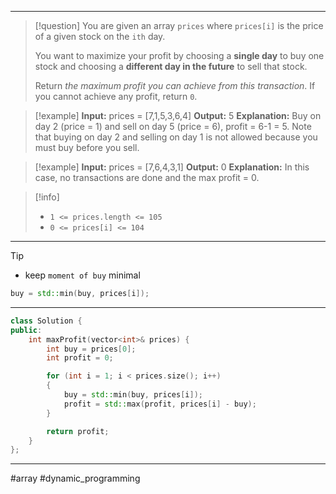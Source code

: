 ___

> [!question] 
> You are given an array `prices` where `prices[i]` is the price of a given stock on the `ith` day.
> 
> You want to maximize your profit by choosing a **single day** to buy one stock and choosing a **different day in the future** to sell that stock.
> 
> Return _the maximum profit you can achieve from this transaction_. If you cannot achieve any profit, return `0`. 

> [!example] 
> **Input:** prices = [7,1,5,3,6,4]
**Output:** 5
**Explanation:** Buy on day 2 (price = 1) and sell on day 5 (price = 6), profit = 6-1 = 5.
Note that buying on day 2 and selling on day 1 is not allowed because you must buy before you sell. 

> [!example] 
> **Input:** prices = [7,6,4,3,1]
**Output:** 0
**Explanation:** In this case, no transactions are done and the max profit = 0. 

> [!info] 
> - `1 <= prices.length <= 105`
> - `0 <= prices[i] <= 104` 

___

> [!tip] 
> - keep `moment of buy` minimal
> ```cpp
> buy = std::min(buy, prices[i]);
> ```

___

```cpp
class Solution {
public:
    int maxProfit(vector<int>& prices) {
        int buy = prices[0];
        int profit = 0;

        for (int i = 1; i < prices.size(); i++)
        {
            buy = std::min(buy, prices[i]);
            profit = std::max(profit, prices[i] - buy);
        }

        return profit;
    }
};
```

___

#array #dynamic_programming